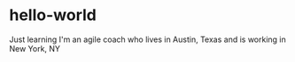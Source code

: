 # hello-world
Just learning
I'm an agile coach who lives in Austin, Texas and is working in New York, NY
